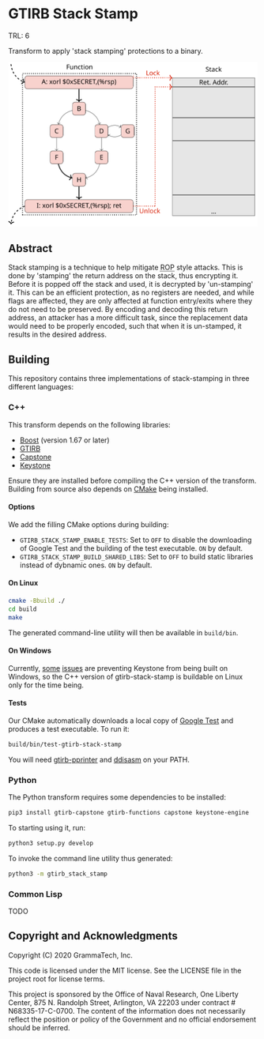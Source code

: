 # GTIRB Stack Stamp

TRL: 6

Transform to apply 'stack stamping' protections to a binary.

![stack-stamp signature graphic.](.stack-stamp.svg)

## Abstract

Stack stamping is a technique to help mitigate
<abbr title="Return Oriented Programming">ROP</abbr> style attacks.
This is done by 'stamping' the return address on the stack, thus
encrypting it.  Before it is popped off the stack and used, it is
decrypted by 'un-stamping' it.  This can be an efficient protection,
as no registers are needed, and while flags are affected, they are
only affected at function entry/exits where they do not need to be
preserved.  By encoding and decoding this return address, an attacker
has a more difficult task, since the replacement data would need to be
properly encoded, such that when it is un-stamped, it results in the
desired address.

## Building

This repository contains three implementations of stack-stamping in three
different languages:

### C++

This transform depends on the following libraries:

* [Boost](https://www.boost.org/) (version 1.67 or later)
* [GTIRB](https://github.com/grammatech/gtirb)
* [Capstone](https://github.com/aquynh/capstone)
* [Keystone](https://github.com/keystone-engine/keystone)

Ensure they are installed before compiling the C++ version of the transform.
Building from source also depends on [CMake](https://cmake.org) being installed.

#### Options

We add the filling CMake options during building:

* `GTIRB_STACK_STAMP_ENABLE_TESTS`: Set to `OFF` to disable the downloading of
  Google Test and the building of the test executable. `ON` by default.
* `GTIRB_STACK_STAMP_BUILD_SHARED_LIBS`: Set to `OFF` to build static libraries
  instead of dybnamic ones. `ON` by default.

#### On Linux

```sh
cmake -Bbuild ./
cd build
make
```

The generated command-line utility will then be available in `build/bin`.

#### On Windows

Currently, [some](https://github.com/keystone-engine/keystone/issues/471)
[issues](https://github.com/keystone-engine/keystone/issues/472) are preventing
Keystone from being built on Windows, so the C++ version of gtirb-stack-stamp is
buildable on Linux only for the time being.

#### Tests

Our CMake automatically downloads a local copy of [Google Test](https://github.com/google/googletest)
and produces a test executable. To run it:

```sh
build/bin/test-gtirb-stack-stamp
```

You will need [gtirb-pprinter](https://github.com/grammatech/gtirb-pprinter)
and [ddisasm](https://github.com/grammatech/ddisasm) on your PATH.

### Python

The Python transform requires some dependencies to be installed:

```sh
pip3 install gtirb-capstone gtirb-functions capstone keystone-engine
```

To starting using it, run:

```sh
python3 setup.py develop
```

To invoke the command line utility thus generated:

```sh
python3 -m gtirb_stack_stamp
```

### Common Lisp

TODO

## Copyright and Acknowledgments

Copyright (C) 2020 GrammaTech, Inc.

This code is licensed under the MIT license. See the LICENSE file in
the project root for license terms.

This project is sponsored by the Office of Naval Research, One Liberty
Center, 875 N. Randolph Street, Arlington, VA 22203 under contract #
N68335-17-C-0700.  The content of the information does not necessarily
reflect the position or policy of the Government and no official
endorsement should be inferred.
